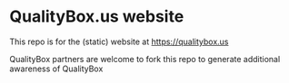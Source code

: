 # QualityBox.us website

This repo is for the (static) website at https://qualitybox.us

QualityBox partners are welcome to fork this repo to generate additional awareness of QualityBox 
